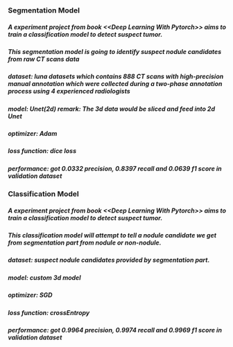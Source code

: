 ### Segmentation Model
##### A experiment project from book \<\<Deep Learning With Pytorch\>\> aims to train a classification model to detect suspect tumor.
##### This segmentation model is going to identify suspect nodule candidates from raw CT scans data
##### dataset: luna datasets which contains 888 CT scans with high-precision manual annotation which were collected during a two-phase annotation process using 4 experienced radiologists
##### model: Unet(2d) remark: The 3d data would be sliced and feed into 2d Unet
##### optimizer: Adam
##### loss function: dice loss
##### performance: got  0.0332 precision, 0.8397 recall and 0.0639 f1 score in validation dataset


### Classification Model
##### A experiment project from book \<\<Deep Learning With Pytorch\>\> aims to train a classification model to detect suspect tumor.
##### This classification model will attempt to tell a nodule candidate we get from segmentation part from nodule or non-nodule.
##### dataset: suspect nodule candidates provided by segmentation part.
##### model: custom 3d model
##### optimizer: SGD
##### loss function: crossEntropy
##### performance: got  0.9964 precision, 0.9974 recall and 0.9969 f1 score in validation dataset